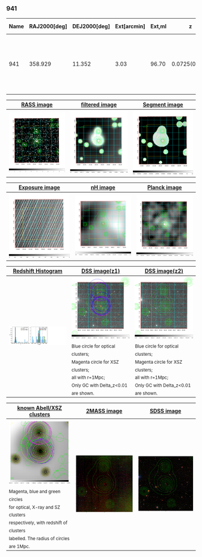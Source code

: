 <div STYLE="page-break-after: always;"></div>

### 941

|Name|RAJ2000[deg]|DEJ2000[deg] |Ext[arcmin]| Ext,ml | z | z_src| C|GC(XSZ,Delta_z<0.01)| GC(OPT,Delta_z<0.01)|GC| R_sig[arcmin] | R500[arcmin] | R500[Mpc]| CRsig[c/s] | CR500[c/s] |L500[1E44 erg/s]|F500[1E-12 erg/s/cm^2]| M500[1E14 Msun]|Tx[keV]|Cnt_sig|Beta|Rc[arcmin]|Comment|Alias|
|---|---|---|---|---|---|------|---|--------|---------|----------|---|---|---|---|---|---|---|---|---|---|---|---|---|---|
|941| 358.929| 11.352| 3.03| 96.70| 0.0725(0.006)| z1, z_xsz| B| F20, L03, MCXC, PSZ2, SPI, Tar, XB| A, N, RM, W| A, F20, L03, MCXC, N, PSZ2, SPI, Tar, W, XB| 31.119| 10.266| 0.850| 0.310(0.059)| 0.279(0.053)| 0.634(0.059)| 4.940(0.459)| 1.87(0.09)| 3.23(0.10)| 184.8| 0.845(-0.086+0.091)| 5.897(-0.891+0.851)| -| k381|

|[RASS image](../image/941/941_img.pdf)|[filtered image](../image/941/941_fil.pdf)|[Segment image](../image/941/941_seg.pdf)|
|-------------------|--------------------|-------------------|
| <img src="../image/941/941_img.png" width="300">  | <img src="../image/941/941_fil.png" width="300">   | <img src="../image/941/941_seg.png" width="300">  |

|[Exposure image](../image/941/941_mex.pdf)| [nH image](../image/941/941_nh.pdf)| [Planck image](../image/941/941_p.pdf)|
|-------------------|--------------------|-------------------|
|<img src="../image/941/941_mex.png" width="300">   | <img src="../image/941/941_nh.png" width="300">    | <img src="../image/941/941_p.png" width="300"> |

|[Redshift Histogram](../image/941/941_zg.pdf) | [DSS image(z1)](../image/941/941_dss_z1.pdf)      |  [DSS image(z2)](../image/941/941_dss_z2.pdf)    |
|-------------------|--------------------|-------------------|
|<img src="../image/941/941_zg.png" width="300"> |<img src="../image/941/941_dss_z1.png" width="300"> <sub><br>Blue circle for optical clusters; <br>Magenta circle for XSZ clusters; <br>all with r=1Mpc; <br>Only GC with Delta_z<0.01 are shown. </sub>| <img src="../image/941/941_dss_z2.png" width="300"><sub><br>Blue circle for optical clusters; <br>Magenta circle for XSZ clusters; <br>all with r=1Mpc; <br>Only GC with Delta_z<0.01 are shown. </sub> |

|[known Abell/XSZ clusters](../image/941/941_gc.pdf) | [2MASS image](../image/941/941_2mass.pdf)      |[SDSS image](../image/941/941_sdss.pdf)   |
|-------------------|-------------------|-------------------|
|<img src=../image/941/941_gc.png width="300"> <br><sub>Magenta, blue and green circles <br>for optical, X-ray and SZ clusters <br>respectively, with redshift of clusters <br>labelled. The radius of circles <br>are 1Mpc.</sub>|<img src="../image/941/941_2mass.png" width="300">  | <img src="../image/941/941_sdss.png" width="300">  |




